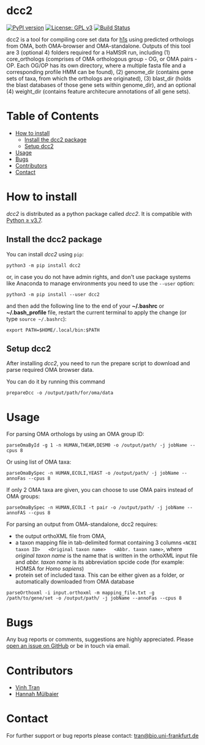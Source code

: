 # dcc2
[![PyPI version](https://badge.fury.io/py/dcc2.svg)](https://pypi.org/project/dcc2/)
[![License: GPL v3](https://img.shields.io/badge/License-GPLv3-blue.svg)](https://www.gnu.org/licenses/gpl-3.0)
[![Build Status](https://travis-ci.com/BIONF/dcc2.svg?branch=master)](https://travis-ci.com/BIONF/dcc2)

dcc2 is a tool for compiling core set data for [h1s](httsp://github.com/BIONF/HaMStR) using predicted orthologs from OMA, both OMA-browser and OMA-standalone. Outputs of this tool are 3 (optional 4) folders required for a HaMStR run, including (1) core_orthologs (comprises of OMA orthologous group - OG, or OMA pairs - OP. Each OG/OP has its own directory, where a multiple fasta file and a corresponding profile HMM can be found), (2) genome_dir (contains gene sets of taxa, from which the orthologs are originated), (3) blast_dir (holds the blast databases of those gene sets within genome_dir), and an optional (4) weight_dir (contains feature architecure annotations of all gene sets).

# Table of Contents
* [How to install](#how-to-install)
     * [Install the dcc2 package](#install-the-dcc2-package)
     * [Setup dcc2](#setup-dcc2)
* [Usage](#usage)
* [Bugs](#bugs)
* [Contributors](#contributors)
* [Contact](#contact)

# How to install

*dcc2* is distributed as a python package called *dcc2*. It is compatible with [Python ≥ v3.7](https://www.python.org/downloads/).

## Install the dcc2 package
You can install *dcc2* using `pip`:
```
python3 -m pip install dcc2
```

or, in case you do not have admin rights, and don't use package systems like Anaconda to manage environments you need to use the `--user` option:
```
python3 -m pip install --user dcc2
```

and then add the following line to the end of your **~/.bashrc** or **~/.bash_profile** file, restart the current terminal to apply the change (or type `source ~/.bashrc`):

```
export PATH=$HOME/.local/bin:$PATH
```

## Setup dcc2

After installing *dcc2*, you need to run the prepare script to download and parse required OMA browser data.

You can do it by running this command
```
prepareDcc -o /output/path/for/oma/data
```

# Usage

For parsing OMA orthologs by using an OMA group ID:
```
parseOmaById -g 1 -n HUMAN,THEAM,DESM0 -o /output/path/ -j jobName --cpus 8
```

Or using list of OMA taxa:

```
parseOmaBySpec -n HUMAN,ECOLI,YEAST -o /output/path/ -j jobName --annoFas --cpus 8
```

If only 2 OMA taxa are given, you can choose to use OMA pairs instead of OMA groups:
```
parseOmaBySpec -n HUMAN,ECOLI -t pair -o /output/path/ -j jobName --annoFAS --cpus 8
```

For parsing an output from OMA-standalone, dcc2 requires:

- the output orthoXML file from OMA,
- a taxon mapping file in tab-delimited format containing 3 columns `<NCBI taxon ID>   <Original taxon name>   <Abbr. taxon name>`, where *original taxon name* is the name that is written in the orthoXML input file and *abbr. taxon name* is its abbreviation spcide code (for example: HOMSA for *Homo sapiens*)
- protein set of included taxa. This can be either given as a folder, or automatically downloaded from OMA database

```
parseOrthoxml -i input.orthoxml -m mapping_file.txt -g /path/to/gene/set -o /output/path/ -j jobName --annoFas --cpus 8
```

# Bugs
Any bug reports or comments, suggestions are highly appreciated. Please [open an issue on GitHub](https://github.com/BIONF/dcc2/issues/new) or be in touch via email.

# Contributors
- [Vinh Tran](https://github.com/trvinh)
- [Hannah Mülbaier](https://github.com/mueli94)

# Contact
For further support or bug reports please contact: tran@bio.uni-frankfurt.de

